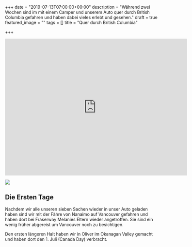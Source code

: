 +++
date = "2019-07-13T07:00:00+00:00"
description = "Während zwei Wochen sind im mit einem Camper und unserem Auto quer durch British Columbia gefahren und haben dabei vieles erlebt und gesehen."
draft = true
featured_image = ""
tags = []
title = "Quer durch British Columbia"

+++
<iframe src="https://www.google.com/maps/embed?pb=!1m74!1m12!1m3!1d3195384.7450653305!2d-117.8517826140602!3d50.98335097286639!2m3!1f0!2f0!3f0!3m2!1i1024!2i768!4f13.1!4m59!3e0!4m5!1s0x5485d8c58922a691%3A0x4e00fbd5b4dbaf57!2sFraserway+RV+-+Delta!3m2!1d49.17084!2d-122.95538189999999!4m5!1s0x5483f48072e8080f%3A0x8377673c8f4d7c46!2sOthello+Tunnels+Campground+%26+RV+Park!3m2!1d49.380931999999994!2d-121.352592!4m5!1s0x5482ea231e51c385%3A0x542a41bccfb8ed5e!2sThe+Orchard+at+Oliver!3m2!1d49.169007099999995!2d-119.55936829999999!4m5!1s0x537ddde101e4bff3%3A0xc9e0eaaedb26b029!2sKekuli+Bay+Provincial+Park!3m2!1d50.1838094!2d-119.34000259999999!4m5!1s0x537ef5aa0310a405%3A0x838946aef528e07b!2sPierre's+Point+Campground!3m2!1d50.741155199999994!2d-119.3179067!4m5!1s0x537924c251a119dd%3A0x69abadb6948e00f9!2sMartha+Creek+Provincial+Park!3m2!1d51.1493307!2d-118.2022001!4m5!1s0x5379a782ebc27b91%3A0x24b16f81a8e28e2!2sIllecillewaet+Campground!3m2!1d51.266116!2d-117.49528099999999!4m5!1s0x537784df2d58fac7%3A0x7156c88156dd87f!2sWaterfowl+Lakes+Campground!3m2!1d51.8423571!2d-116.62287529999999!4m5!1s0x5370deb6009ab04b%3A0xe614887635158620!2sWillow+Rock+Campground%2C+Kananaskis%2C+AB!3m2!1d51.082713999999996!2d-115.0586987!4m3!3m2!1d50.8033881!2d-114.25581249999999!5e0!3m2!1sen!2sca!4v1564761493691!5m2!1sen!2sca" width="600" height="450" frameborder="0" style="border:0" allowfullscreen></iframe>

![](https://res.cloudinary.com/yux/image/upload/w_auto,dpr_auto,c_scale,f_auto,q_auto/v1564761963/canada-blog/Screenshot_2019-08-02_at_10.05.34_ujmxkd.png)

## Die Ersten Tage

Nachdem wir alle unseren sieben Sachen wieder in unser Auto geladen haben sind wir mit der Fähre von Nanaimo auf Vancouver gefahren und haben dort bei Fraserway Melanies Eltern wieder angetroffen. Sie sind ein wenig früher abgereist um Vancouver noch zu besichtigen.

Den ersten längeren Halt haben wir in Oliver im Okanagan Valley gemacht und haben dort den 1. Juli (Canada Day) verbracht.